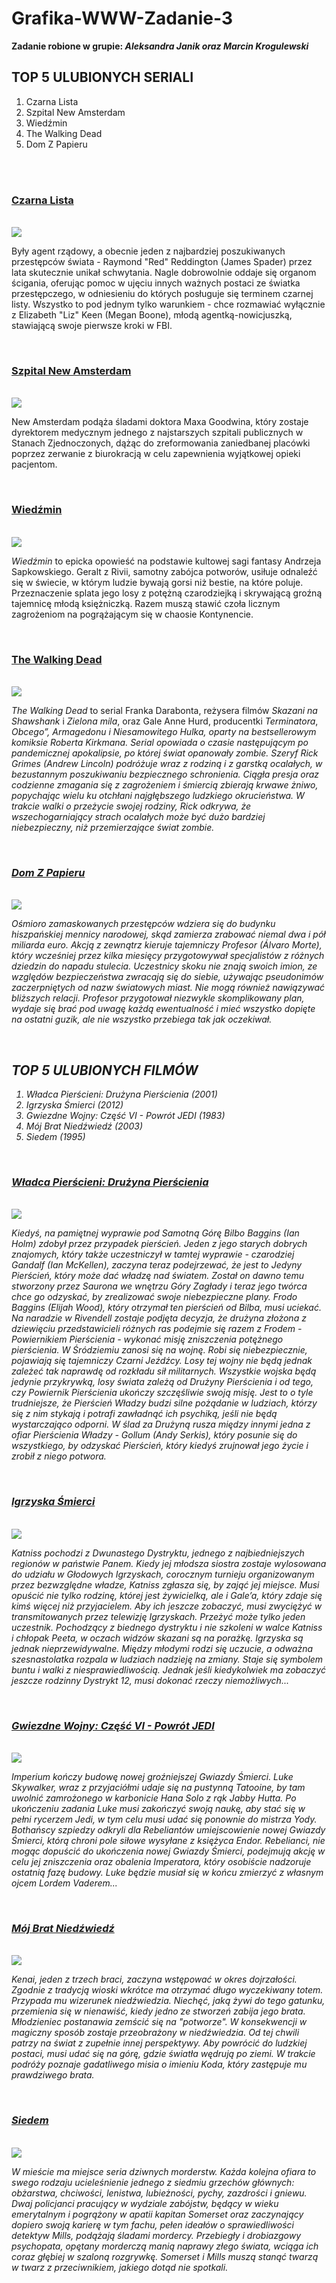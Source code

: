 <!--
![czarnalista](https://user-images.githubusercontent.com/84681166/119273058-6a5adf80-bc09-11eb-9297-210ee1c450c6.PNG)
![NEWAMSTERDAM](https://user-images.githubusercontent.com/84681166/119273010-3da6c800-bc09-11eb-9c68-4785a8ed1dfa.PNG)
![wiedzmin](https://user-images.githubusercontent.com/84681166/119272981-1819be80-bc09-11eb-9c4a-b3eec609881b.PNG)
![TWD](https://user-images.githubusercontent.com/84681166/119272950-e9034d00-bc08-11eb-9d4d-6b1ad0ed1e4e.PNG)
![domzpapieru](https://user-images.githubusercontent.com/84681166/119273116-af7f1180-bc09-11eb-9c5f-06c38202a4b9.PNG)
![wladcapierscieni](https://user-images.githubusercontent.com/84681166/119273360-dc7ff400-bc0a-11eb-85c9-4d78fb61869e.PNG)
![igrzyska](https://user-images.githubusercontent.com/84681166/119273381-020cfd80-bc0b-11eb-9b64-fef5e2ae6130.PNG)
![starwars](https://user-images.githubusercontent.com/84681166/119273433-3ed8f480-bc0b-11eb-83c2-c520e5e4b53f.PNG)
![bratniedzwiedz](https://user-images.githubusercontent.com/84681166/119273435-40a2b800-bc0b-11eb-92dd-94af565bfcb9.PNG)
![siedem](https://user-images.githubusercontent.com/84681166/119273437-43051200-bc0b-11eb-990d-be19b809bf2d.PNG)

-->
# Grafika-WWW-Zadanie-3
<b> Zadanie robione w grupie: <i>Aleksandra Janik oraz Marcin Krogulewski</i></b>
<br>
<h2> TOP 5 ULUBIONYCH SERIALI </h1>
<ol>
  <li> Czarna Lista </li>
  <li> Szpital New Amsterdam </li>
  <li> Wiedźmin </li>
  <li> The Walking Dead </li>
  <li> Dom Z Papieru </li>
</ol>
<br>
<br>
<h3><a href="https://www.filmweb.pl/serial/Czarna+lista-2013-683563">Czarna Lista</a></h2>
<br>
<img src="https://user-images.githubusercontent.com/84681166/119273058-6a5adf80-bc09-11eb-9297-210ee1c450c6.PNG">
<p>
  Były agent rządowy, a obecnie jeden z najbardziej poszukiwanych przestępców świata - Raymond "Red" Reddington (James Spader) przez lata skutecznie unikał schwytania. Nagle dobrowolnie oddaje się organom ścigania, oferując pomoc w ujęciu innych ważnych postaci ze światka przestępczego, w odniesieniu do których posługuje się terminem czarnej listy. Wszystko to pod jednym tylko warunkiem - chce rozmawiać wyłącznie z Elizabeth "Liz" Keen (Megan Boone), młodą agentką-nowicjuszką, stawiającą swoje pierwsze kroki w FBI.
</p>
<br>
<h3><a href="https://www.filmweb.pl/serial/Szpital+New+Amsterdam-2018-809601">Szpital New Amsterdam</a></h2>
<br>
<img src="https://user-images.githubusercontent.com/84681166/119273010-3da6c800-bc09-11eb-9c68-4785a8ed1dfa.PNG">
<p>
  New Amsterdam podąża śladami doktora Maxa Goodwina, który zostaje dyrektorem medycznym jednego z najstarszych szpitali publicznych w Stanach Zjednoczonych, dążąc do zreformowania zaniedbanej placówki poprzez zerwanie z biurokracją w celu zapewnienia wyjątkowej opieki pacjentom.
</p>
<br>
<h3><a href="https://www.filmweb.pl/serial/Wiedźmin-2019-724464">Wiedźmin</a></h2>
<br>
<img src="https://user-images.githubusercontent.com/84681166/119272981-1819be80-bc09-11eb-9c4a-b3eec609881b.PNG">
<p>
  <i>Wiedźmin</i> to epicka opowieść na podstawie kultowej sagi fantasy Andrzeja Sapkowskiego. Geralt z Rivii, samotny zabójca potworów, usiłuje odnaleźć się w świecie, w którym ludzie bywają gorsi niż bestie, na które poluje. Przeznaczenie splata jego losy z potężną czarodziejką i skrywającą groźną tajemnicę młodą księżniczką. Razem muszą stawić czoła licznym zagrożeniom na pogrążającym się w chaosie Kontynencie.
</p>
<br>
<h3><a href="https://www.filmweb.pl/serial/The+Walking+Dead-2010-547035">The Walking Dead</a></h2>
<br>
<img src="https://user-images.githubusercontent.com/84681166/119272950-e9034d00-bc08-11eb-9d4d-6b1ad0ed1e4e.PNG">
<p>
  <i>The Walking Dead</i> to serial Franka Darabonta, reżysera filmów <i>Skazani na Shawshank</i> i <i>Zielona mila</i>, oraz Gale Anne Hurd, producentki <i>Terminatora</i>, <i>Obcego”, <i>Armagedonu</i> i <i>Niesamowitego Hulka</i>, oparty na bestsellerowym komiksie Roberta Kirkmana. Serial opowiada o czasie następującym po pandemicznej apokalipsie, po której świat opanowały zombie. Szeryf Rick Grimes (Andrew Lincoln) podróżuje wraz z rodziną i z garstką ocalałych, w bezustannym poszukiwaniu bezpiecznego schronienia. Ciągła presja oraz codzienne zmagania się z zagrożeniem i śmiercią zbierają krwawe żniwo, popychając wielu ku otchłani najgłębszego ludzkiego okrucieństwa. W trakcie walki o przeżycie swojej rodziny, Rick odkrywa, że wszechogarniający strach ocalałych może być dużo bardziej niebezpieczny, niż przemierzające świat zombie.
</p>
<br>
  <h3><a href="https://www.filmweb.pl/serial/Dom+z+papieru-2017-792826">Dom Z Papieru</a></h2>
<br>
<img src="https://user-images.githubusercontent.com/84681166/119273116-af7f1180-bc09-11eb-9c5f-06c38202a4b9.PNG">
<p>
  Ośmioro zamaskowanych przestępców wdziera się do budynku hiszpańskiej mennicy narodowej, skąd zamierza zrabować niemal dwa i pół miliarda euro. Akcją z zewnątrz kieruje tajemniczy Profesor (Álvaro Morte), który wcześniej przez kilka miesięcy przygotowywał specjalistów z różnych dziedzin do napadu stulecia. Uczestnicy skoku nie znają swoich imion, ze względów bezpieczeństwa zwracają się do siebie, używając pseudonimów zaczerpniętych od nazw światowych miast. Nie mogą również nawiązywać bliższych relacji. Profesor przygotował niezwykle skomplikowany plan, wydaje się brać pod uwagę każdą ewentualność i mieć wszystko dopięte na ostatni guzik, ale nie wszystko przebiega tak jak oczekiwał.
</p>
<br>
<h2> TOP 5 ULUBIONYCH FILMÓW </h1>
<ol>
  <li> Władca Pierścieni: Drużyna Pierścienia (2001)</li>
  <li> Igrzyska Śmierci (2012) </li>
  <li> Gwiezdne Wojny: Część VI - Powrót JEDI (1983) </li>
  <li> Mój Brat Niedźwiedź (2003) </li>
  <li> Siedem (1995) </li>
</ol>
<br>
  <h3><a href="https://www.filmweb.pl/film/Władca+Pierścieni%3A+Drużyna+Pierścienia-2001-1065">Władca Pierścieni: Drużyna Pierścienia</a></h2>
<br>
<img src="https://user-images.githubusercontent.com/84681166/119273360-dc7ff400-bc0a-11eb-85c9-4d78fb61869e.PNG">
<p>
  Kiedyś, na pamiętnej wyprawie pod Samotną Górę Bilbo Baggins (Ian Holm) zdobył przez przypadek pierścień. Jeden z jego starych dobrych znajomych, który także uczestniczył w tamtej wyprawie - czarodziej Gandalf (Ian McKellen), zaczyna teraz podejrzewać, że jest to Jedyny Pierścień, który może dać władzę nad światem. Został on dawno temu stworzony przez Saurona we wnętrzu Góry Zagłady i teraz jego twórca chce go odzyskać, by zrealizować swoje niebezpieczne plany. Frodo Baggins (Elijah Wood), który otrzymał ten pierścień od Bilba, musi uciekać. Na naradzie w Rivendell zostaje podjęta decyzja, że drużyna złożona z dziewięciu przedstawicieli różnych ras podejmie się razem z Frodem - Powiernikiem Pierścienia - wykonać misję zniszczenia potężnego pierścienia. W Śródziemiu zanosi się na wojnę. Robi się niebezpiecznie, pojawiają się tajemniczy Czarni Jeźdźcy. Losy tej wojny nie będą jednak zależeć tak naprawdę od rozkładu sił militarnych. Wszystkie wojska będą jedynie przykrywką, losy świata zależą od Drużyny Pierścienia i od tego, czy Powiernik Pierścienia ukończy szczęśliwie swoją misję. Jest to o tyle trudniejsze, że Pierścień Władzy budzi silne pożądanie w ludziach, którzy się z nim stykają i potrafi zawładnąć ich psychiką, jeśli nie będą wystarczająco odporni. W ślad za Drużyną rusza między innymi jedna z ofiar Pierścienia Władzy - Gollum (Andy Serkis), który posunie się do wszystkiego, by odzyskać Pierścień, który kiedyś zrujnował jego życie i zrobił z niego potwora.
</p>
<br>
 <h3><a href="https://www.filmweb.pl/film/Igrzyska+śmierci-2012-504776">Igrzyska Śmierci</a></h2>
<br>
<img src="https://user-images.githubusercontent.com/84681166/119273381-020cfd80-bc0b-11eb-9b64-fef5e2ae6130.PNG">
<p>
  Katniss pochodzi z Dwunastego Dystryktu, jednego z najbiedniejszych regionów w państwie Panem. Kiedy jej młodsza siostra zostaje wylosowana do udziału w Głodowych Igrzyskach, corocznym turnieju organizowanym przez bezwzględne władze, Katniss zgłasza się, by zająć jej miejsce. Musi opuścić nie tylko rodzinę, której jest żywicielką, ale i Gale’a, który zdaje się  kimś więcej niż przyjacielem. Aby ich jeszcze zobaczyć, musi zwyciężyć w transmitowanych przez telewizję Igrzyskach. Przeżyć może tylko jeden uczestnik. Pochodzący z biednego dystryktu i nie szkoleni w walce Katniss i chłopak Peeta, w oczach widzów skazani są na porażkę. Igrzyska są jednak nieprzewidywalne. Między młodymi rodzi się uczucie, a odważna szesnastolatka rozpala w ludziach nadzieję na zmiany. Staje się symbolem buntu i walki z niesprawiedliwością. Jednak jeśli kiedykolwiek ma zobaczyć jeszcze rodzinny Dystrykt 12, musi dokonać rzeczy niemożliwych...
</p>
<br>
<h3><a href="https://www.filmweb.pl/film/Gwiezdne+wojny%3A+Część+VI+-+Powrót+Jedi-1983-547">Gwiezdne Wojny: Część VI - Powrót JEDI</a></h2>
<br>
<img src="https://user-images.githubusercontent.com/84681166/119273433-3ed8f480-bc0b-11eb-83c2-c520e5e4b53f.PNG">
<p>
  Imperium kończy budowę nowej groźniejszej Gwiazdy Śmierci. Luke Skywalker, wraz z przyjaciółmi udaje się na pustynną Tatooine, by tam uwolnić zamrożonego w karbonicie Hana Solo z rąk Jabby Hutta. Po ukończeniu zadania Luke musi zakończyć swoją naukę, aby stać się w pełni rycerzem Jedi, w tym celu musi udać się ponownie do mistrza Yody. Bothańscy szpiedzy odkryli dla Rebeliantów umiejscowienie nowej Gwiazdy Śmierci, którą chroni pole siłowe wysyłane z księżyca Endor. Rebelianci, nie mogąc dopuścić do ukończenia nowej Gwiazdy Śmierci, podejmują akcję w celu jej zniszczenia oraz obalenia Imperatora, który osobiście nadzoruje ostatnią fazę budowy. Luke będzie musiał się w końcu zmierzyć z własnym ojcem Lordem Vaderem...
</p>
<br>
<h3><a href="https://www.filmweb.pl/film/Mój+brat+niedźwiedź-2003-99403">Mój Brat Niedźwiedź</a></h2>
<br>
<img src="https://user-images.githubusercontent.com/84681166/119273435-40a2b800-bc0b-11eb-92dd-94af565bfcb9.PNG">
<p>
  Kenai, jeden z trzech braci, zaczyna wstępować w okres dojrzałości. Zgodnie z tradycją wioski wkrótce ma otrzymać długo wyczekiwany totem. Przypada mu wizerunek niedźwiedzia. Niechęć, jaką żywi do tego gatunku, przemienia się w nienawiść, kiedy jedno ze stworzeń zabija jego brata. Młodzieniec postanawia zemścić się na "potworze". W konsekwencji w magiczny sposób zostaje przeobrażony w niedźwiedzia. Od tej chwili patrzy na świat z zupełnie innej perspektywy. Aby powrócić do ludzkiej postaci, musi udać się na górę, gdzie światła wędrują po ziemi. W trakcie podróży poznaje gadatliwego misia o imieniu Koda, który zastępuje mu prawdziwego brata.
</p>
<br>
<h3><a href="https://www.filmweb.pl/film/Siedem-1995-702">Siedem</a></h2>
<br>
<img src="https://user-images.githubusercontent.com/84681166/119273437-43051200-bc0b-11eb-990d-be19b809bf2d.PNG">
<p>
  W mieście ma miejsce seria dziwnych morderstw. Każda kolejna ofiara to swego rodzaju ucieleśnienie jednego z siedmiu grzechów głównych: obżarstwa, chciwości, lenistwa, lubieżności, pychy, zazdrości i gniewu. Dwaj policjanci pracujący w wydziale zabójstw, będący w wieku emerytalnym i pogrążony w apatii kapitan Somerset oraz zaczynający dopiero swoją karierę w tym fachu, pełen ideałów o sprawiedliwości detektyw Mills, podążają śladami mordercy. Przebiegły i drobiazgowy psychopata, opętany morderczą manią naprawy złego świata, wciąga ich coraz głębiej w szaloną rozgrywkę. Somerset i Mills muszą stanąć twarzą w twarz z przeciwnikiem, jakiego dotąd nie spotkali.
</p>
